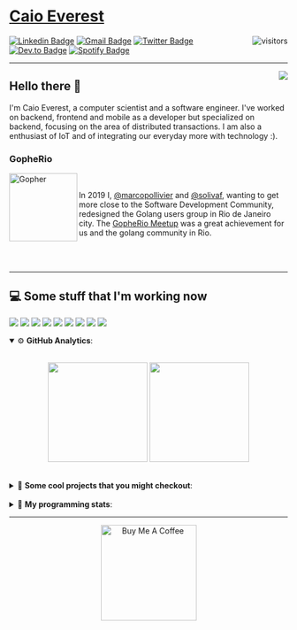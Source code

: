 # [Caio Everest](https://caioeverest.dev)

<img align="right" src="https://visitor-badge.glitch.me/badge?page_id=caioeverest.caioeverest" alt="visitors">

[![Linkedin Badge](https://img.shields.io/badge/-LinkedIn-blue?style=flat-square&logo=Linkedin&logoColor=white&link=https://www.linkedin.com/in/caioeverest/)](https://www.linkedin.com/in/caioeverest/)
[![Gmail Badge](https://img.shields.io/badge/-Gmail-c14438?style=flat-square&logo=Gmail&logoColor=white&link=mailto:mollivier.dev@gmail.com)](mailto:caioeverest.b@gmail.com/)
[![Twitter Badge](https://img.shields.io/badge/-Twitter-1DA1F2?style=flat-square&logo=Twitter&logoColor=white&link=https://twitter.com/caioeverest)](https://twitter.com/caioeverest)
[![Dev.to Badge](https://img.shields.io/badge/-Dev.to-363D44?style=flat-square&logo=Dev.to&logoColor=white&link=https://dev.to/caioeverest)](https://dev.to/caioeverest)
[![Spotify Badge](https://img.shields.io/badge/-Spotify-1ED760?style=flat-square&amp;labelColor=fff&amp;logo=Spotify&link=https://open.spotify.com/user/caio.everest)](https://open.spotify.com/user/caio.everest)

---
<img align="right" src="https://media3.giphy.com/media/Nx0rz3jtxtEre/200.gif"/>

## Hello there 🖖

<p>
    I'm Caio Everest, a computer scientist and a software engineer. I've worked on backend, frontend and mobile as a developer
    but specialized on backend, focusing on the area of distributed transactions. I am also a enthusiast of IoT and of integrating
    our everyday more with technology :).
</p>

### GopheRio

<img align="left" src="https://i.imgur.com/zmxMolD.png" alt="Gopher" width="123em">

<br>
<p>
    In 2019 I, <a href="https://github.com/marcopollivier">@marcopollivier</a> and <a href="https://github.com/solivaf">
    @solivaf</a>, wanting to get more close to the Software Development
    Community, redesigned the Golang users group in Rio de Janeiro city. The <a href="https://www.meetup.com/GopheRio">
    GopheRio Meetup</a> was a great achievement for us and the golang community in Rio.
</p>
<br><br>

---

## 💻 Some stuff that I'm working now

<a href=""><img src="https://img.shields.io/badge/-Go-00ADD8?style=flat-square&logo=go&logoColor=white"></a>
<a href=""><img src="https://img.shields.io/badge/-Rust-4f4f4f?style=flat-square&logo=rust&logoColor=white"></a>
<a href=""><img src="https://img.shields.io/badge/-Python-F7C400?style=flat-square&logo=python&logoColor=white"></a>
<a href=""><img src="https://img.shields.io/badge/-Ruby-980D02?style=flat-square&logo=ruby&logoColor=white"></a>
<a href=""><img src="http://img.shields.io/badge/-Java-007396?style=flat-square&logo=java&logoColor=white"></a>
<a href=""><img src="http://img.shields.io/badge/-Kotlin-7B6BDA?style=flat-square&logo=kotlin&logoColor=white"></a>
<a href=""><img src="http://img.shields.io/badge/-JavaScript-F7DF1E?style=flat-square&logo=JavaScript&logoColor=white"></a>
<a href=""><img src="http://img.shields.io/badge/-Terraform-623CE4?style=flat-square&logo=Terraform&logoColor=white"></a>
<a href=""><img src="http://img.shields.io/badge/-Ansible-171615?style=flat-square&logo=Ansible&logoColor=white"></a>

<details open>
    <summary>⚙ <b>GitHub Analytics</b>: </summary>
    <br>
    <p align="center">
        <img height="180em" src="https://github-readme-stats-eight-theta.vercel.app/api?username=caioeverest&show_icons=true&theme=tokyonight&include_all_commits=true&count_private=true"/>
        <img height="180em" src="https://github-readme-stats-eight-theta.vercel.app/api/top-langs/?username=caioeverest&layout=compact&langs_count=8&theme=tokyonight&include_all_commits=true&count_private=true"/>
    </p>
</details>

<br>

<details>
    <summary>🔨 <b>Some cool projects that you might checkout</b>: </summary>
    <div style="margin-left:3em">
        <li>🌠 <a href="https://github.com/caioeverest/supernova">Supernova</a> - Script that builds a development environment on linux machines</li>
        <li>⚙ <a href="https://github.com/caioeverest/gocfg">Gocfg</a> - A golang library that loads config structs from files with environment interpolation</li>
    </div>
</details>

<br>


<details>
 <summary>🤖 <b>My programming stats</b>: </summary>
<br>
<!--START_SECTION:waka-->
![Code Time](http://img.shields.io/badge/Code%20Time-3%2C389%20hrs%2014%20mins-blue)

**🐱 My GitHub Data** 

> 📦 80.6 kB Used in GitHub's Storage 
 > 
> 🏆 426 Contributions in the Year 2025
 > 
> 🚫 Not Opted to Hire
 > 
> 📜 42 Public Repositories 
 > 
> 🔑 9 Private Repositories 
 > 
**I'm an Early 🐤** 

```text
🌞 Morning                1040 commits        ████░░░░░░░░░░░░░░░░░░░░░   17.11 % 
🌆 Daytime                3070 commits        █████████████░░░░░░░░░░░░   50.51 % 
🌃 Evening                1427 commits        ██████░░░░░░░░░░░░░░░░░░░   23.48 % 
🌙 Night                  541 commits         ██░░░░░░░░░░░░░░░░░░░░░░░   08.90 % 
```
📅 **I'm Most Productive on Wednesday** 

```text
Monday                   860 commits         ████░░░░░░░░░░░░░░░░░░░░░   14.15 % 
Tuesday                  1443 commits        ██████░░░░░░░░░░░░░░░░░░░   23.74 % 
Wednesday                1577 commits        ██████░░░░░░░░░░░░░░░░░░░   25.95 % 
Thursday                 655 commits         ███░░░░░░░░░░░░░░░░░░░░░░   10.78 % 
Friday                   1084 commits        ████░░░░░░░░░░░░░░░░░░░░░   17.83 % 
Saturday                 168 commits         █░░░░░░░░░░░░░░░░░░░░░░░░   02.76 % 
Sunday                   291 commits         █░░░░░░░░░░░░░░░░░░░░░░░░   04.79 % 
```


📊 **This Week I Spent My Time On** 

```text
💬 Programming Languages: 
Go                       4 hrs 12 mins       ██████████░░░░░░░░░░░░░░░   39.59 % 
YAML                     2 hrs 33 mins       ██████░░░░░░░░░░░░░░░░░░░   24.05 % 
Other                    1 hr 14 mins        ███░░░░░░░░░░░░░░░░░░░░░░   11.74 % 
Markdown                 41 mins             ██░░░░░░░░░░░░░░░░░░░░░░░   06.43 % 
Bash                     27 mins             █░░░░░░░░░░░░░░░░░░░░░░░░   04.36 % 

🔥 Editors: 
Cursor                   7 hrs 58 mins       ███████████████████░░░░░░   74.94 % 
Neovim                   2 hrs 40 mins       ██████░░░░░░░░░░░░░░░░░░░   25.06 % 

💻 Operating System: 
Mac                      10 hrs 38 mins      █████████████████████████   100.00 % 
```

**I Mostly Code in Go** 

```text
Go                       43 repos            ████████████░░░░░░░░░░░░░   50.00 % 
Shell                    5 repos             █░░░░░░░░░░░░░░░░░░░░░░░░   05.81 % 
Java                     4 repos             █░░░░░░░░░░░░░░░░░░░░░░░░   04.65 % 
Nix                      1 repo              ░░░░░░░░░░░░░░░░░░░░░░░░░   01.16 % 
Lua                      1 repo              ░░░░░░░░░░░░░░░░░░░░░░░░░   01.16 % 
```




 Last Updated on 09/09/2025 02:31:09 UTC
<!--END_SECTION:waka-->
</details>

---

<p align="center">
    <a href="https://www.buymeacoffee.com/caioeverest" target="_blank">
        <img src="https://az743702.vo.msecnd.net/cdn/kofi3.png?v=a" alt="Buy Me A Coffee" width="173em">
    </a>
</p>
